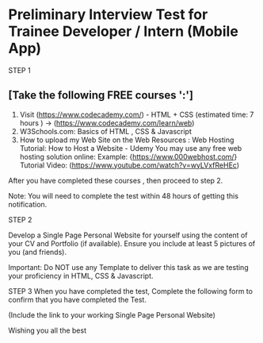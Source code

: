 # Preliminary Interview Test for Trainee Developer / Intern (Mobile App)

STEP 1

## [Take the following FREE courses ':']

1. Visit (<https://www.codecademy.com/>)  - HTML + CSS (estimated time: 7 hours ) -> (<https://www.codecademy.com/learn/web>)
2. W3Schools.com:  Basics of HTML , CSS & Javascript
3. How to upload my Web Site on the Web
Resources : Web Hosting Tutorial: How to Host a Website - Udemy
You may use any free web hosting solution online:
Example: {<https://www.000webhost.com/>}
Tutorial Video: (<https://www.youtube.com/watch?v=wyLVxfReHEc>)

After you have completed these courses , then proceed to step 2.

Note: You will need to complete the test within 48 hours of getting this notification.  

STEP 2

Develop a Single Page Personal Website for yourself using the content of your CV and Portfolio (if available). Ensure you include at least 5 pictures of you (and friends).

Important: Do NOT use any Template to deliver this task as we are testing your proficiency in HTML, CSS & Javascript.

STEP 3
When you have completed the test,  Complete the following form to confirm that you have completed the Test.

(Include the link to your working Single Page Personal Website)

Wishing you all the best
